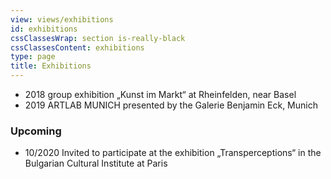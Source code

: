 ```yaml
---
view: views/exhibitions
id: exhibitions
cssClassesWrap: section is-really-black
cssClassesContent: exhibitions
type: page
title: Exhibitions
---
```


- 2018 group exhibition „Kunst im Markt“ at Rheinfelden, near Basel
- 2019 ARTLAB MUNICH presented by the Galerie Benjamin Eck, Munich

### Upcoming 

- 10/2020 Invited to participate at the exhibition „Transperceptions“ in the Bulgarian Cultural Institute at Paris
